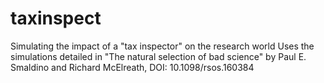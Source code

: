 # taxinspect
Simulating the impact of a "tax inspector" on the research world
Uses the simulations detailed in "The natural selection of bad science" by Paul E. Smaldino and Richard McElreath, DOI: 10.1098/rsos.160384 
